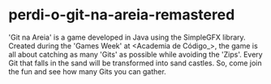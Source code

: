 # perdi-o-git-na-areia-remastered
 'Git na Areia' is a game developed in Java using the SimpleGFX library. Created during the 'Games Week' at &lt;Academia de Código_>, the game is all about catching as many 'Gits' as possible while avoiding the 'Zips'. Every Git that falls in the sand will be transformed into sand castles. So, come join the fun and see how many Gits you can gather.
